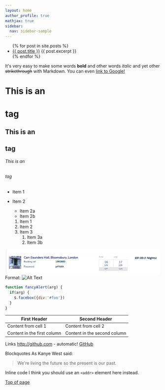 ```yaml
---
layout: home
author_profile: true
mathjax: true
sidebar:
  nav: sidebar-sample
---
```

<ul>
  {% for post in site.posts %}
    <li>
      <a href="{{ post.url }}">{{ post.title }}</a>
      {{ post.excerpt }}
    </li>
  {% endfor %}
</ul>

It's very easy to make some words **bold** and other words *italic*  and yet other ~~strikethrough~~ with Markdown. You can even [link to Google!](http://google.com)

# This is an <h1> tag
## This is an <h2> tag
###### This is an <h6> tag

* Item 1
* Item 2
  * Item 2a
  * Item 2b

  1. Item 1
  1. Item 2
  1. Item 3
     1. Item 3a
     1. Item 3b

![My image](/img/pic.png)
Format: ![Alt Text](url)

```javascript
function fancyAlert(arg) {
  if(arg) {
    $.facebox({div:'#foo'})
  }
}
```

First Header | Second Header
------------ | -------------
Content from cell 1 | Content from cell 2
Content in the first column | Content in the second column

Links
http://github.com - automatic!
[GitHub](http://github.com)

Blockquotes
As Kanye West said:

> We're living the future so
> the present is our past.

Inline code
I think you should use an
`<addr>` element here instead.

[Top of page](#top)
